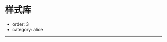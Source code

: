 # 样式库

- order: 3
- category: alice

---

<link type="text/css" rel="stylesheet" media="screen" href="../static/allinone/dist/allinone-full.css">

<div class="modules"></div>

<script>
seajs.use(['$', 'gallery/underscore/1.4.3/underscore'], function($, _) {
    $.getJSON('../static/allinone/package.json', function(data) {
        var deps = _.keys(data.dependencies);
        _.each(deps, function(dep) {
            $('.modules').load('/' + dep + ' .nico-insert-code');
        });
    });
});
</script>
